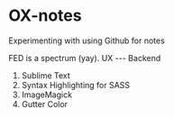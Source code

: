 # OX-notes
Experimenting with using Github for notes

FED is a spectrum (yay). 
UX --- Backend

1. Sublime Text
2. Syntax Highlighting for SASS
3. ImageMagick
4. Gutter Color
